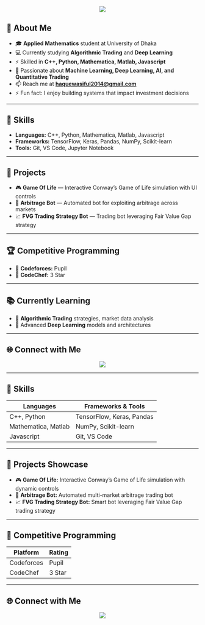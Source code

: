 <p align="center">
  <img src="https://capsule-render.vercel.app/api?type=waving&color=1e90ff&height=250&section=header&text=Wasiful%20Haque&fontSize=60&fontColor=ffffff&animation=fadeIn&fontAlignY=38&desc=Applied%20Math%20Student&descAlignY=55&descAlign=50"/>
</p>

## 🌟 About Me  

- 🎓 **Applied Mathematics** student at University of Dhaka  
- 💻 Currently studying **Algorithmic Trading** and **Deep Learning**  
- ⚡ Skilled in **C++, Python, Mathematica, Matlab, Javascript**  
- 🧠 Passionate about **Machine Learning, Deep Learning, AI, and Quantitative Trading**  
- 📫 Reach me at **[haquewasiful2014@gmail.com](mailto:haquewasiful2014@gmail.com)**  
- ⚡ Fun fact: I enjoy building systems that impact investment decisions  

---

## 💼 Skills  

- **Languages:** C++, Python, Mathematica, Matlab, Javascript  
- **Frameworks:** TensorFlow, Keras, Pandas, NumPy, Scikit-learn  
- **Tools:** Git, VS Code, Jupyter Notebook  

---

## 🚀 Projects  

- 🎮 **Game Of Life** — Interactive Conway’s Game of Life simulation with UI controls  
- 🤖 **Arbitrage Bot** — Automated bot for exploiting arbitrage across markets  
- 📈 **FVG Trading Strategy Bot** — Trading bot leveraging Fair Value Gap strategy  

---

## 🏆 Competitive Programming  

- 🏅 **Codeforces:** Pupil  
- 🏅 **CodeChef:** 3 Star  

---

## 📚 Currently Learning  

- 📖 **Algorithmic Trading** strategies, market data analysis  
- 🤖 Advanced **Deep Learning** models and architectures  

---

## 🌐 Connect with Me  

<p align="center">
  <a href="https://www.facebook.com/Black.Goku01/" target="_blank">
    <img src="https://img.shields.io/badge/Facebook-1e90ff?style=for-the-badge&logo=facebook&logoColor=white"/>
  </a>
</p>

---

## 🔧 Skills  

| Languages         | Frameworks & Tools              |  
|-------------------|--------------------------------|  
| C++, Python       | TensorFlow, Keras, Pandas       |  
| Mathematica, Matlab| NumPy, Scikit-learn             |  
| Javascript        | Git, VS Code                   |  

---

## 🚀 Projects Showcase  

- 🎮 **Game Of Life:** Interactive Conway’s Game of Life simulation with dynamic controls  
- 🤖 **Arbitrage Bot:** Automated multi-market arbitrage trading bot  
- 📈 **FVG Trading Strategy Bot:** Smart bot leveraging Fair Value Gap trading strategy  

---

## 🏅 Competitive Programming  

| Platform   | Rating  |  
|------------|---------|  
| Codeforces | Pupil   |  
| CodeChef   | 3 Star  |  

---

## 🌐 Connect with Me  

<p align="center">
  <a href="https://www.facebook.com/Black.Goku01/" target="_blank">
    <img src="https://img.shields.io/badge/Facebook-1877F2?style=for-the-badge&logo=facebook&logoColor=white"/>
  </a>
</p>
